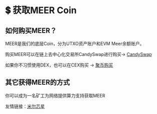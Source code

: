 # 💲 获取MEER Coin

## 如何购买MEER？

MEER是我们的底层Coin，分为UTXO资产账户和EVM Meer余额账户。

购买MEER可以在链上去中心化交易所CandySwap进行购买-> [CandySwap](https://www.candyswap.network/)

如果你不习惯使用DEX，也可以在CEX购买 -> [聚币购买](https://www.jubi.la/exchange/MEER1/USDT)

## 其它获得MEER的方式

你可以成为一名矿工为网络提供算力支持获取MEER

友情链接：[米尔芯星](http://www.meerstar.com/)
